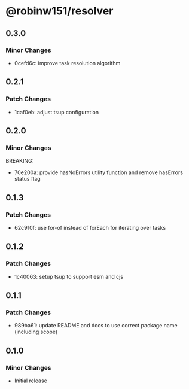 # @robinw151/resolver

## 0.3.0

### Minor Changes

- 0cefd6c: improve task resolution algorithm

## 0.2.1

### Patch Changes

- 1caf0eb: adjust tsup configuration

## 0.2.0

### Minor Changes

BREAKING:

- 70e200a: provide hasNoErrors utility function and remove hasErrors status flag

## 0.1.3

### Patch Changes

- 62c910f: use for-of instead of forEach for iterating over tasks

## 0.1.2

### Patch Changes

- 1c40063: setup tsup to support esm and cjs

## 0.1.1

### Patch Changes

- 989ba61: update README and docs to use correct package name (including scope)

## 0.1.0

### Minor Changes

- Initial release
